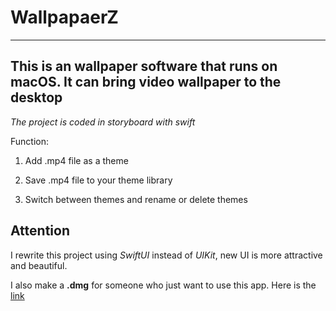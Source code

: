 # WallpapaerZ

-------

## This is an wallpaper software that runs on macOS. It can bring video wallpaper to the desktop

_The project is coded in storyboard with swift_



Function:

1. Add .mp4 file as a theme

2. Save .mp4 file to your theme library

3. Switch between themes and rename or delete themes
   
   
## Attention 

I rewrite this project using _SwiftUI_ instead of _UIKit_, new UI is more attractive and beautiful.

I also make a **.dmg** for someone who just want to use this app. Here is the [link](https://github.com/Zhouyuankun/ScreenZ)
